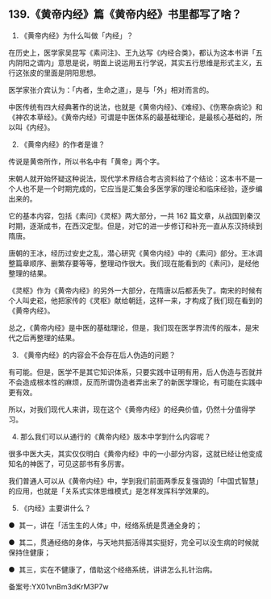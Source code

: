 ## 139.《黄帝内经》篇《黄帝内经》书里都写了啥？
1. 《黄帝内经》为什么叫做「内经」？


在历史上，医学家吴昆写《素问注》、王九达写《内经合类》，都认为这本书讲「五内阴阳之谓内」意思是说，明面上说运用五行学说，其实五行思维是形式主义，五行这张皮的里面是阴阳思想。


医学家张介宾认为：「内者，生命之道」，是与「外」相对而言的。


中医传统有四大经典著作的说法，也就是《黄帝内经》、《难经》、《伤寒杂病论》和《神农本草经》。《黄帝内经》可谓是中医体系的最基础理论，是最核心基础的，所以叫《内经》。


2. 《黄帝内经》的作者是谁？


传说是黄帝所作，所以书名中有「黄帝」两个字。


宋朝人就开始怀疑这种说法，现代学术界结合考古资料给了个结论：这本书不是一个人也不是一个时期完成的，它应当是汇集会多医学家的理论和临床经验，逐步编出来的。


它的基本内容，包括《素问》《灵枢》两大部分，一共 162 篇文章，从战国到秦汉时期，逐渐成书，在西汉定型。但是，对它的进一步修订和补充一直从东汉持续到隋唐。


唐朝的王冰，经历过安史之乱，潜心研究《黄帝内经》中的《素问》部分。王冰调整篇章顺序、删繁存要等等，整理动作很大。我们现在能看到的《素问》，是经他整理的结果。


《灵枢》作为《黄帝内经》的另外一大部分，在隋唐以后都丢失了。南宋的时候有个人叫史崧，他把家传的《灵枢》献给朝廷，这样一来，才构成了我们现在看到的《黄帝内经》。


总之，《黄帝内经》是中医的基础理论，但是，我们现在医学界流传的版本，是宋代之后再整理的结果。


3. 《黄帝内经》的内容会不会存在后人伪造的问题？


有可能。但是，医学不是其它知识体系，只要实践中证明有用，后人伪造与否就并不会造成根本性的麻烦，反而所谓伪造者弄出来了的新医学理论，有可能在实践中更有效。


所以，对我们现代人来讲，现在这个《黄帝内经》的经典价值，仍然十分值得学习。


4. 那么我们可以从通行的《黄帝内经》版本中学到什么内容呢？


很多中医大夫，其实仅仅明白《黄帝内经》中的一小部分内容，这就已经让他变成知名的神医了，可见这部书有多厉害。


我们普通人可以从《黄帝内经》中，学到我们前面两季反复强调的「中国式智慧」的应用，也就是「关系式实体思维模式」是怎样发挥科学效果的。


5. 《内经》主要讲什么？


●  其一，讲在「活生生的人体」中，经络系统是贯通全身的；


●  其二，贯通经络的身体，与天地共振活得其实挺好，完全可以没生病的时候就保持住健康；


●  其三，实在不健康了，借助这个经络系统，讲讲怎么扎针治病。


备案号:YX01vnBm3dKrM3P7w

